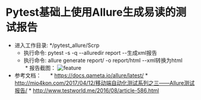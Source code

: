 # Pytest基础上使用Allure生成易读的测试报告
   * 进入工作目录: */pytest_allure/Scrp 
        * 执行命令: pytest -s -q --alluredir report --生成xml报告
        * 执行命令: allure generate report/ -o report/html --xml转换为html
        * 报告截图：
        ![feature](https://github.com/linlin547/pytest_allure_test/blob/master/Scrp/Image/report.png)
* 参考文档：
      * https://docs.qameta.io/allure/latest/
      * http://mio4kon.com/2017/04/12/移动端自动化测试系列之三——Allure测试报告/
      * http://www.testworld.me/2016/08/article-586.html
